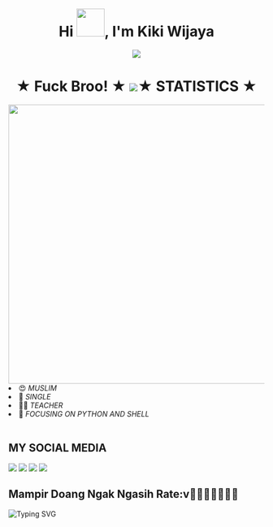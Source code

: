 <h1 align="center">Hi <img src="https://github.com/mitul3737/mitul3737/blob/main/Wave.gif" height="55px" width="55px">, I'm Kiki Wijaya</h1>
<p align="center">
<img src="https://readme-typing-svg.demolab.com/?lines=Hello+Do+you+know+with+me!;I'm+Handsome+You+Know!;My+Call+Is+Boki;Nice+to+meet+you&font=Fira%20Code&center=true&width=380&height=50&duration=4000&pause=1000">

</p>
<h1 align="center">★ Fuck Broo! ★ <img src="https://github.com/mitul3737/mitul3737/blob/main/mituls code.gif"
<h1 align="center">★ STATISTICS ★</i></b></h3>
<a href="https://github.com/Hunter-alamin"><img width=550 src="https://github-profile-trophy.vercel.app/?username=Hunter-alamin&theme=dracula&no-frame=true&title=Followers,Stars,Commit,Repository,Issues"/></a>
<li> 😍 <i> MUSLIM</i></li>
<li> 🌚 <i> SINGLE</i></li>
<li> 👩‍💻 <i> TEACHER</i></li>
<li> 🌟 <i> FOCUSING ON PYTHON AND SHELL</i></li><br>

## MY SOCIAL MEDIA
[![](https://img.shields.io/badge/Github-black?logo=Github&logoColor=black&labelColor=white)](https://github.com/kiki-boki) [![](https://img.shields.io/badge/Telegram-blue?logo=Telegram&logoColor=red&labelColor=white)](https://t.me/bokiofficial8)
[![](https://img.shields.io/badge/Instagram-red?logo=Instagram&logoColor=red&labelColor=white)](https://www.instagram.com/bokiofficial88) [![](https://img.shields.io/badge/Whatsapp-CHAT-red?logo=Whatsapp&logoColor=Brightgreen&labelColor=white)](https://wa.me/+6283192495253?text=Asalamualaikum+kak+Kiki+ganteng)
## Mampir Doang Ngak Ngasih Rate:v🌟🌟🌟🌟🌟🌟🌟
![Typing SVG](https://readme-typing-svg.herokuapp.com?lines=THANK+YOU+FOR+ATTENDING....!+)
